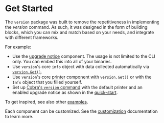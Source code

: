# Get Started

The `version` package was built to remove the repetitiveness in implementing the *version* command.
As such, it was designed in the form of building blocks, which you can mix and match based on your needs, and integrate with different frameworks.

For example:

- Use the [upgrade notice](upgrade-notice.md) component. The usage is not limited to the CLI only. You can embed this into all of your binaries.
- Use `version`'s core `info` object with data collected automatically via [`version.Get()`](./usage/plain).
- Use `version`'s core [printer](./usage/printer) component with `version.Get()` or with the `Info` object that you filled yourself.
- Set up [Cobra's `version` command](./usage/cobra) with the default printer and an enabled upgrade notice as shown in the [quick-start](../quick-start.md).

To get inspired, see also other [examples](../examples).

Each component can be customized. See the [customization](../customization) documentation to learn more.
